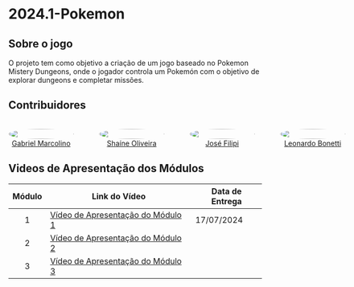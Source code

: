 # 2024.1-Pokemon

## Sobre o jogo

O projeto tem como objetivo a criação de um jogo baseado no Pokemon Mistery Dungeons, onde o jogador controla um Pokemón com o objetivo de explorar dungeons e completar missões.

## Contribuidores

<div style="display: grid; align-items: center; gap: 25px;">
    <div style="display: flex; align-items: end; justify-content: center; gap: 50px;">
        <div style="text-align: center;">
            <br/>
            <img src="https://github.com/GabrielMR360.png" width="130px" height="50%" style="border-radius:50%"/>
            <br/>
            <a href="https://github.com/GabrielMR360" target="_blank">Gabriel Marcolino</a>
        </div>
        <div style="text-align: center;">
            <br/>
            <img src="https://github.com/ShaineOliveira.png" width="130px" height="50%" style="border-radius:50%"/>
            <br/>
            <a href="https://github.com/ShaineOliveira" target="_blank">Shaíne Oliveira</a>
        </div>
        <div style="text-align: center;">
            <br/>
            <img src="https://github.com/JoseFilipi.png" width="130px" height="50%" style="border-radius:50%"/>
            <br/>
            <a href="https://github.com/JoseFilipi" target="_blank">José Filipi</a>
        </div>
        <div style="text-align: center;">
            <br/>
            <img src="https://github.com/LeoFacB.png" width="130px" height="50%" style="border-radius:50%"/>
            <br/>
            <a href="https://github.com/LeoFacB" target="_blank">Leonardo Bonetti</a>
        </div>
    </div>
</div>

## Videos de Apresentação dos Módulos

| Módulo | Link do Vídeo                                                     | Data de Entrega |
| :----: | ----------------------------------------------------------------- | --------------- |
|   1    | [Vídeo de Apresentação do Módulo 1](https://youtu.be/Rox907B7eAI) | 17/07/2024      |
|   2    | [Vídeo de Apresentação do Módulo 2]()                             |                 |
|   3    | [Vídeo de Apresentação do Módulo 3]()                             |                 |
